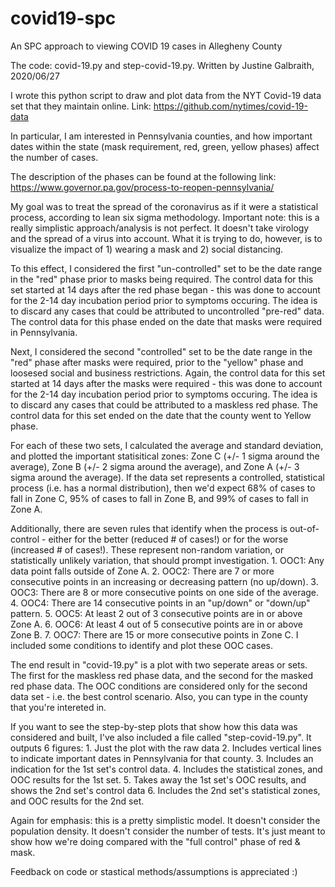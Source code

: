 # covid19-spc
An SPC approach to viewing COVID 19 cases in Allegheny County

The code: covid-19.py and step-covid-19.py. 
Written by Justine Galbraith, 2020/06/27

I wrote this python script to draw and plot data from the NYT Covid-19 data set that they maintain online. 
Link: https://github.com/nytimes/covid-19-data

In particular, I am interested in Pennsylvania counties, and how important dates within the state (mask requirement, red, green, yellow phases) affect the number of cases.

The description of the phases can be found at the following link:
https://www.governor.pa.gov/process-to-reopen-pennsylvania/

My goal was to treat the spread of the coronavirus as if it were a statistical process, according to lean six sigma methodology. Important note: this is a really simplistic approach/analysis is not perfect. It doesn't take virology and the spread of a virus into account.  What it is trying to do, however, is to visualize the impact of 1) wearing a mask and 2) social distancing. 

To this effect, I considered the first "un-controlled" set to be the date range in the "red" phase prior to masks being required. 
The control data for this set started at 14 days after the red phase began - this was done to account for the 2-14 day incubation period prior to symptoms occuring. 
The idea is to discard any cases that could be attributed to uncontrolled "pre-red" data. 
The control data for this phase ended on the date that masks were required in Pennsylvania. 

Next, I considered the second "controlled" set to be the date range in the "red" phase after masks were required, prior to the "yellow" phase and loosesed social and business restrictions. 
Again, the control data for this set started at 14 days after the masks were required - this was done to account for the 2-14 day incubation period prior to symptoms occuring. 
The idea is to discard any cases that could be attributed to a maskless red phase. 
The control data for this set ended on the date that the county went to Yellow phase. 

For each of these two sets, I calculated the average and standard deviation, and plotted the important statisitical zones: Zone C (+/- 1 sigma around the average), Zone B (+/- 2 sigma around the average), and Zone A (+/- 3 sigma around the average).
If the data set represents a controlled, statistical process (i.e. has a normal distribution), then we'd expect 68% of cases to fall in Zone C, 95% of cases to fall in Zone B, and 99% of cases to fall in Zone A. 

Additionally, there are seven rules that identify when the process is out-of-control - either for the better (reduced # of cases!) or for the worse (increased # of cases!).
These represent non-random variation, or statistically unlikely variation, that should prompt investigation.
	1. OOC1: Any data point falls outside of Zone A. 
	2. OOC2: There are 7 or more consecutive points in an increasing or decreasing pattern (no up/down).
	3. OOC3: There are 8 or more consecutive points on one side of the average. 
	4. OOC4: There are 14 consecutive points in an "up/down" or "down/up" pattern.
	5. OOC5: At least 2 out of 3 consecutive points are in or above Zone A. 
	6. OOC6: At least 4 out of 5 consecutive points are in or above Zone B.
	7. OOC7: There are 15 or more consecutive points in Zone C. 
I included some conditions to identify and plot these OOC cases.

The end result in "covid-19.py" is a plot with two seperate areas or sets. The first for the maskless red phase data, and the second for the masked red phase data. The OOC conditions are considered only for the second data set - i.e. the best control scenario. Also, you can type in the county that you're intereted in.

If you want to see the step-by-step plots that show how this data was considered and built, I've also included a file called "step-covid-19.py". It outputs 6 figures:
	1. Just the plot with the raw data
	2. Includes vertical lines to indicate important dates in Pennsylvania for that county.
	3. Includes an indication for the 1st set's control data. 
	4. Includes the statistical zones, and OOC results for the 1st set.
	5. Takes away the 1st set's OOC results, and shows the 2nd set's control data
	6. Includes the 2nd set's statistical zones, and OOC results for the 2nd set. 
 

Again for emphasis: this is a pretty simplistic model. 
It doesn't consider the population density.
It doesn't consider the number of tests. 
It's just meant to show how we're doing compared with the "full control" phase of red & mask. 

Feedback on code or stastical methods/assumptions is appreciated :)
